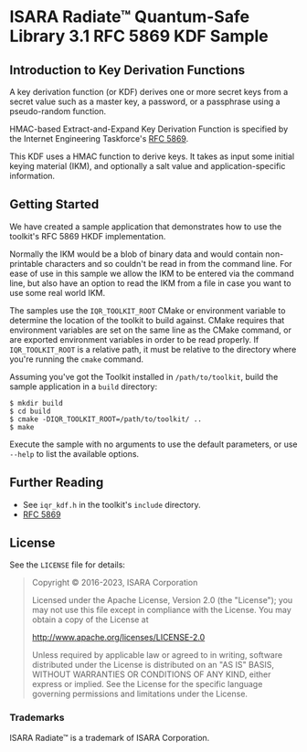 # ISARA Radiate™ Quantum-Safe Library 3.1 RFC 5869 KDF Sample

## Introduction to Key Derivation Functions

A key derivation function (or KDF) derives one or more secret keys from a
secret value such as a master key, a password, or a passphrase using a
pseudo-random function.

HMAC-based Extract-and-Expand Key Derivation Function is specified by the
Internet Engineering Taskforce's
[RFC 5869](https://tools.ietf.org/html/rfc5869).

This KDF uses a HMAC function to derive keys. It takes as input some initial
keying material (IKM), and optionally a salt value and application-specific
information.

## Getting Started

We have created a sample application that demonstrates how to use the
toolkit's RFC 5869 HKDF implementation.

Normally the IKM would be a blob of binary data and would contain non-printable
characters and so couldn't be read in from the command line. For ease of use
in this sample we allow the IKM to be entered via the command line, but also
have an option to read the IKM from a file in case you want to use some real
world IKM.

The samples use the `IQR_TOOLKIT_ROOT` CMake or environment variable to
determine the location of the toolkit to build against. CMake requires that
environment variables are set on the same line as the CMake command, or are
exported environment variables in order to be read properly. If
`IQR_TOOLKIT_ROOT` is a relative path, it must be relative to the directory
where you're running the `cmake` command.

Assuming you've got the Toolkit installed in `/path/to/toolkit`, build the
sample application in a `build` directory:

```
$ mkdir build
$ cd build
$ cmake -DIQR_TOOLKIT_ROOT=/path/to/toolkit/ ..
$ make
```

Execute the sample with no arguments to use the default parameters, or use
`--help` to list the available options.

## Further Reading

* See `iqr_kdf.h` in the toolkit's `include` directory.
* [RFC 5869](https://tools.ietf.org/html/rfc5869)

## License

See the `LICENSE` file for details:

> Copyright © 2016-2023, ISARA Corporation
> 
> Licensed under the Apache License, Version 2.0 (the "License");
> you may not use this file except in compliance with the License.
> You may obtain a copy of the License at
> 
> http://www.apache.org/licenses/LICENSE-2.0
> 
> Unless required by applicable law or agreed to in writing, software
> distributed under the License is distributed on an "AS IS" BASIS,
> WITHOUT WARRANTIES OR CONDITIONS OF ANY KIND, either express or implied.
> See the License for the specific language governing permissions and
> limitations under the License.

### Trademarks

ISARA Radiate™ is a trademark of ISARA Corporation.

